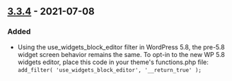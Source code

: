 ## [3.3.4] - 2021-07-08

### Added
* Using the use_widgets_block_editor filter in WordPress 5.8, the pre-5.8 widget screen behavior remains the same. To opt-in to the new WP 5.8 widgets editor, place this code in your theme's functions.php file: `add_filter( 'use_widgets_block_editor', '__return_true' );`

[3.3.4]: https://github.com/studiopress/genesis/compare/3.3.3...3.3.4
